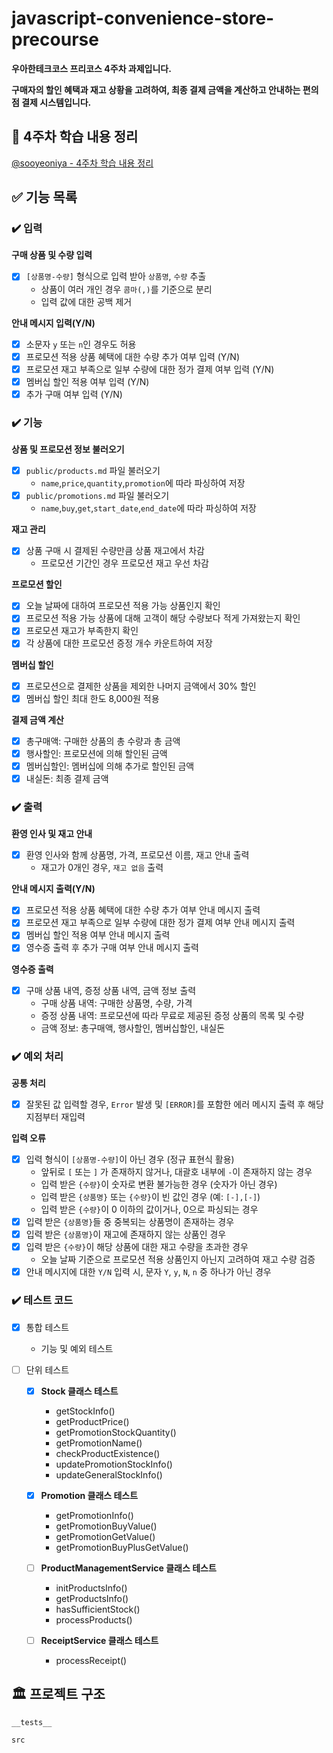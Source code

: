 # javascript-convenience-store-precourse

**우아한테크코스 프리코스 4주차 과제입니다.**

**구매자의 할인 혜택과 재고 상황을 고려하여, 최종 결제 금액을 계산하고 안내하는 편의점 결제 시스템입니다.**

## 📖 4주차 학습 내용 정리

[@sooyeoniya - 4주차 학습 내용 정리](about:blank)

## ✅ 기능 목록

### ✔️ 입력

  **구매 상품 및 수량 입력**
  - [x] `[상품명-수량]` 형식으로 입력 받아 `상품명`, `수량` 추출
    - 상품이 여러 개인 경우 `콤마(,)`를 기준으로 분리
    - 입력 값에 대한 공백 제거

  **안내 메시지 입력(Y/N)**
  - [x] 소문자 `y` 또는 `n`인 경우도 허용
  - [x] 프로모션 적용 상품 혜택에 대한 수량 추가 여부 입력 (Y/N)
  - [x] 프로모션 재고 부족으로 일부 수량에 대한 정가 결제 여부 입력 (Y/N)
  - [x] 멤버십 할인 적용 여부 입력 (Y/N)
  - [x] 추가 구매 여부 입력 (Y/N)

### ✔️ 기능

  **상품 및 프로모션 정보 불러오기**
  - [x] `public/products.md` 파일 불러오기
    - `name`,`price`,`quantity`,`promotion`에 따라 파싱하여 저장
  - [x] `public/promotions.md` 파일 불러오기
    - `name`,`buy`,`get`,`start_date`,`end_date`에 따라 파싱하여 저장

  **재고 관리**
  - [x] 상품 구매 시 결제된 수량만큼 상품 재고에서 차감
    - 프로모션 기간인 경우 프로모션 재고 우선 차감

  **프로모션 할인**
  - [x] 오늘 날짜에 대하여 프로모션 적용 가능 상품인지 확인
  - [x] 프로모션 적용 가능 상품에 대해 고객이 해당 수량보다 적게 가져왔는지 확인
  - [x] 프로모션 재고가 부족한지 확인
  - [x] 각 상품에 대한 프로모션 증정 개수 카운트하여 저장

  **멤버십 할인**
  - [x] 프로모션으로 결제한 상품을 제외한 나머지 금액에서 30% 할인
  - [x] 멤버십 할인 최대 한도 8,000원 적용

  **결제 금액 계산**
  - [x] 총구매액: 구매한 상품의 총 수량과 총 금액
  - [x] 행사할인: 프로모션에 의해 할인된 금액
  - [x] 멤버십할인: 멤버십에 의해 추가로 할인된 금액
  - [x] 내실돈: 최종 결제 금액

### ✔️ 출력

  **환영 인사 및 재고 안내**
  - [x] 환영 인사와 함께 상품명, 가격, 프로모션 이름, 재고 안내 출력
    - 재고가 0개인 경우, `재고 없음` 출력

  **안내 메시지 출력(Y/N)**
  - [x] 프로모션 적용 상품 혜택에 대한 수량 추가 여부 안내 메시지 출력
  - [x] 프로모션 재고 부족으로 일부 수량에 대한 정가 결제 여부 안내 메시지 출력
  - [x] 멤버십 할인 적용 여부 안내 메시지 출력
  - [x] 영수증 출력 후 추가 구매 여부 안내 메시지 출력

  **영수증 출력**
  - [x] 구매 상품 내역, 증정 상품 내역, 금액 정보 출력
    - 구매 상품 내역: 구매한 상품명, 수량, 가격
    - 증정 상품 내역: 프로모션에 따라 무료로 제공된 증정 상품의 목록 및 수량
    - 금액 정보: 총구매액, 행사할인, 멤버십할인, 내실돈

### ✔️ 예외 처리

  **공통 처리**
  - [x] 잘못된 값 입력할 경우, `Error` 발생 및 `[ERROR]`를 포함한 에러 메시지 출력 후 해당 지점부터 재입력

  **입력 오류**
  - [x] 입력 형식이 `[상품명-수량]`이 아닌 경우 (정규 표현식 활용)
    - 앞뒤로 `[` 또는 `]` 가 존재하지 않거나, 대괄호 내부에 `-`이 존재하지 않는 경우
    - 입력 받은 `{수량}`이 숫자로 변환 불가능한 경우 (숫자가 아닌 경우)
    - 입력 받은 `{상품명}` 또는 `{수량}`이 빈 값인 경우 (예: `[-],[-]`)
    - 입력 받은 `{수량}`이 0 이하의 값이거나, 0으로 파싱되는 경우
  - [x] 입력 받은 `{상품명}`들 중 중복되는 상품명이 존재하는 경우
  - [x] 입력 받은 `{상품명}`이 재고에 존재하지 않는 상품인 경우
  - [x] 입력 받은 `{수량}`이 해당 상품에 대한 재고 수량을 초과한 경우
    - 오늘 날짜 기준으로 프로모션 적용 상품인지 아닌지 고려하여 재고 수량 검증
  - [x] 안내 메시지에 대한 `Y/N` 입력 시, 문자 `Y`, `y`, `N`, `n` 중 하나가 아닌 경우

### ✔️ 테스트 코드

  - [x] 통합 테스트
      - 기능 및 예외 테스트

  - [ ] 단위 테스트

      - [x] **Stock 클래스 테스트**
        - getStockInfo()
        - getProductPrice()
        - getPromotionStockQuantity()
        - getPromotionName()
        - checkProductExistence()
        - updatePromotionStockInfo()
        - updateGeneralStockInfo()
      
      - [x] **Promotion 클래스 테스트**
        - getPromotionInfo()
        - getPromotionBuyValue()
        - getPromotionGetValue()
        - getPromotionBuyPlusGetValue()
      
      - [ ] **ProductManagementService 클래스 테스트**
        - initProductsInfo()
        - getProductsInfo()
        - hasSufficientStock()
        - processProducts()

      - [ ] **ReceiptService 클래스 테스트**
        - processReceipt()

## 🏛️ 프로젝트 구조
```
__tests__

src

```
